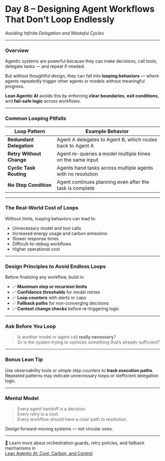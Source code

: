 # Day 8 – Designing Agent Workflows That Don’t Loop Endlessly  
*Avoiding Infinite Delegation and Wasteful Cycles*

---

### Overview

Agentic systems are powerful because they can make decisions, call tools, delegate tasks — and repeat if needed.

But without thoughtful design, they can fall into **looping behaviors** — where agents repeatedly trigger other agents or models without meaningful progress.

**Lean Agentic AI** avoids this by enforcing **clear boundaries**, **exit conditions**, and **fail-safe logic** across workflows.

---

### Common Looping Pitfalls

| Loop Pattern                  | Example Behavior                                       |
|-------------------------------|--------------------------------------------------------|
| **Redundant Delegation**      | Agent A delegates to Agent B, which routes back to Agent A |
| **Retry Without Change**      | Agent re-queries a model multiple times on the same input |
| **Cyclic Task Routing**       | Agents hand tasks across multiple agents with no resolution |
| **No Stop Condition**         | Agent continues planning even after the task is complete |

---

### The Real-World Cost of Loops

Without limits, looping behaviors can lead to:

- Unnecessary model and tool calls  
- Increased energy usage and carbon emissions  
- Slower response times  
- Difficult-to-debug workflows  
- Higher operational cost

---

### Design Principles to Avoid Endless Loops

Before finalizing any workflow, build in:

- ✅ **Maximum step or recursion limits**
- ✅ **Confidence thresholds** for model retries
- ✅ **Loop counters** with alerts or caps
- ✅ **Fallback paths** for non-converging decisions
- ✅ **Context change checks** before re-triggering logic

---

### Ask Before You Loop

> Is another model or agent call **really necessary**?  
> Or is the system trying to optimize something that’s already sufficient?

---

### Bonus Lean Tip

Use observability tools or simple step counters to **track execution paths**.  
Repeated patterns may indicate unnecessary loops or inefficient delegation logic.

---

### Mental Model

> Every agent handoff is a decision.  
> Every retry is a cost.  
> Every workflow should have a clear path to resolution.

Design forward-moving systems — not circular ones.

---

📖 Learn more about orchestration guards, retry policies, and fallback mechanisms in  
[Lean Agentic AI: Cost, Carbon, and Control](https://leanagenticai.com/)

